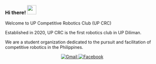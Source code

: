 ### Hi there! <img src="https://raw.githubusercontent.com/MartinHeinz/MartinHeinz/master/wave.gif" width="30px">

Welcome to UP Competitive Robotics Club (UP CRC)

Established in 2020, UP CRC is the first robotics club in UP Diliman. 

We are a student organization dedicated to the pursuit and facilitation of competitive robotics in the Philippines.

<p align="center">
  <a href="mailto:upcrc.org@gmail.com" target="_blank">
    <img src="https://s2.svgbox.net/social.svg?ic=gmail" alt="Gmail"/>
  </a>
  <a href="https://www.facebook.com/upcrc.org/" target="_blank">
    <img src="https://s2.svgbox.net/social.svg?ic=facebook" alt="Facebook"/>
  </a>
</p>
